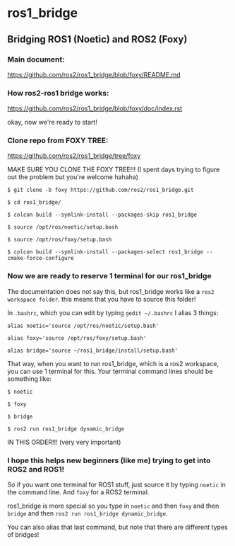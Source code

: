 # ros1_bridge

## Bridging ROS1 (Noetic) and ROS2 (Foxy)

### Main document:
https://github.com/ros2/ros1_bridge/blob/foxy/README.md

### How ros2-ros1 bridge works:
https://github.com/ros2/ros1_bridge/blob/foxy/doc/index.rst

okay, now we're ready to start!

### Clone repo from FOXY TREE:
https://github.com/ros2/ros1_bridge/tree/foxy

MAKE SURE YOU CLONE THE FOXY TREE!!! (I spent days trying to figure out the problem but you're welcome hahaha)

`$ git clone -b foxy https://github.com/ros2/ros1_bridge.git`

`$ cd ros1_bridge/`

`$ colcon build --symlink-install --packages-skip ros1_bridge`

`$ source /opt/ros/noetic/setup.bash`

`$ source /opt/ros/foxy/setup.bash`

`$ colcon build --symlink-install --packages-select ros1_bridge --cmake-force-configure`

### Now we are ready to reserve 1 terminal for our ros1_bridge

The documentation does not say this, but ros1_bridge works like a `ros2 workspace folder`. this means that you have to source this folder!

In `.bashrc`, which you can edit by typing `gedit ~/.bashrc` I alias 3 things:

`alias noetic='source /opt/ros/noetic/setup.bash'`

`alias foxy='source /opt/ros/foxy/setup.bash'`

`alias bridge='source ~/ros1_bridge/install/setup.bash'`

That way, when you want to run ros1_bridge, which is a ros2 workspace, you can use 1 terminal for this. Your terminal command lines should be something like:

`$ noetic`

`$ foxy`

`$ bridge`

`$ ros2 run ros1_bridge dynamic_bridge`

IN THIS ORDER!!! (very very important)

### I hope this helps new beginners (like me) trying to get into ROS2 and ROS1!

So if you want one terminal for ROS1 stuff, just source it by typing `noetic` in the command line. And `foxy` for a ROS2 terminal.

ros1_bridge is more special so you type in `noetic` and then `foxy` and then `bridge` and then `ros2 run ros1_bridge dynamic_bridge`.

You can also alias that last command, but note that there are different types of bridges!

